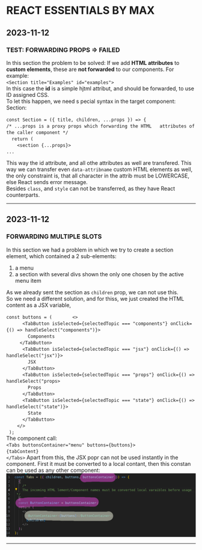 # REACT ESSENTIALS BY MAX

## 2023-11-12

### TEST: FORWARDING PROPS => FAILED

In this section the problem to be solved:
If we add **HTML attributes** to **custom elements**, these are **not forwarded** to our components.
For example:  
`<Section title="Examples" id="examples">`  
In this case the **id** is a simple hjtml attribut, and should be forwarded, to use ID assigned CSS.  
To let this happen, we need s pecial syntax in the target
component: Section:

`const Section = ({ title, children, ...props }) => {  `  
`/* ...props is a proxy props which forwarding the HTML   attributes of the caller component */`  
`  return (`  
`    <section {...props}>`  
`...`

This way the id attribute, and all othe attributes as well are transfered. This way we can transfer even `data-attribname` custom HTML elements as well, the only constraint is, that all character in the attrib must be LOWERCASE, else React sends error message.  
Besides `class`, and `style` can not be transferred, as they have React counterparts.

---

## 2023-11-12

### FORWARDING MULTIPLE SLOTS

In this section we had a problem in which we try to create a section element, which contained a 2 sub-elements:

1. a menu
2. a section with several divs shown the only one chosen by the active menu item

As we already sent the section as `children` prop, we can not use this.  
So we need a different solution, and for thiss, we just created the HTML content as a JSX variable,

`const buttons = (   `
`    <>`  
`      <TabButton isSelected={selectedTopic === "components"} onClick={() => handleSelect("components")}>`  
`        Components`  
`     </TabButton>`  
`      <TabButton isSelected={selectedTopic === "jsx"} onClick={() => handleSelect("jsx")}>`  
`        JSX`  
`      </TabButton>`  
`      <TabButton isSelected={selectedTopic === "props"} onClick={() => handleSelect("props>`  
`        Props`  
`      </TabButton>`  
`      <TabButton isSelected={selectedTopic === "state"} onClick={() => handleSelect("state")}>`  
`        State`  
`      </TabButton>`  
`    </>`  
` );`  
The component call:  
`<Tabs buttonsContainer="menu" buttons={buttons}>`  
 `{tabContent}`  
`</Tabs>`
Apart from this, the JSX popr can not be used instantly in the component. First it must be converted to a local contant, then this constan can be used as any other component:  
![alt text for screen readers](src/assets/MLTPL_SLOTS.jpg "Local component from JSX variable")

---
